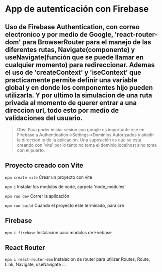 # App de autenticación con Firebase

## Uso de Firebase Authentication, con correo electronico y por medio de Google, 'react-router-dom' para BrowserRouter para el manejo de las diferentes rutas, Navigate(componente) y useNavigate(función que se puede llamar en cualquier momento) para redireccionar. Ademas el uso de 'createContext' y 'iseContext' que practicamente permite definir una variable global y en donde los componentes hijo pueden utilizarla. Y por ultimo la simulacion de una ruta privada al momento de querer entrar a una direccion url, todo esto por medio de validaciones del usuario.

> Obs: Para poder iniciar sesion con google es importante irse en Firebase a Authentication->Settings->Dominios Autorizados y añadir la direccion ip de la aplicación. Una suposición es que se esta creando con 'vite' por lo tanto no toma el dominio localhost sino toma con el puerto.

## Proyecto creado con Vite
`npm create vite` 
Crear un proyecto con vite

`npm i` 
Instalar los modulos de node, carpeta 'node_modules'

`npm run dev` 
Correr la aplicación

`npm run build` 
Cuando el proyecto este terminado, para cre

## Firebase
`npm i firebase`
Instalacion para modulos de Firebase

## React Router
`npm i react-router-dom`
Instalacion de router para utilizar Routes, Route, Link, Navigate, useNavigate ...